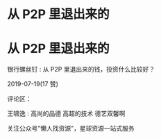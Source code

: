 # 从 P2P 里退出来的

# 从 P2P 里退出来的

银行螺丝钉 : 从 P2P 里退出来的钱，投资什么比较好？

2019-07-19(17 赞)

评论区：

王啸逸 : 高尚的品德 高超的技术 德艺双馨啊

关注公众号"懒人找资源"，星球资源一站式服务